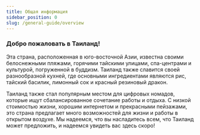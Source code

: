 ```yaml
---
title: Общая информация
sidebar_position: 0
slug: /general-guide/overview
---
```



### Добро пожаловать в Таиланд!


Эта страна, расположенная в юго-восточной Азии, известна своими белоснежными пляжами, горячими тайскими улицами, спа-центрами и культурой, погруженной в буддизм. Таиланд также славится своей разнообразной кухней, где основными ингредиентами являются рис, тайский басилик, лимонный сок и красный резиновый дракон.


Таиланд также стал популярным местом для цифровых номадов, которые ищут сбалансированное сочетание работы и отдыха. С низкой стоимостью жизни, хорошим интернетом и прекрасными пейзажами, это страна предлагает много возможностей для жизни и работы в открытом воздухе. Мы надеемся, что вы насладитесь всем, что Таиланд может предложить, и надеемся увидеть вас здесь скоро!